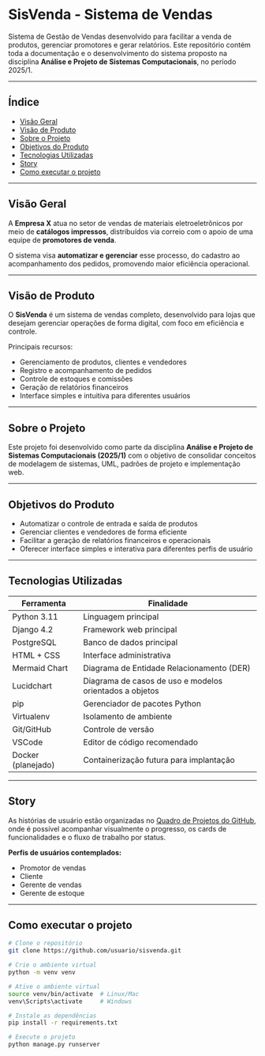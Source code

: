 # SisVenda - Sistema de Vendas

Sistema de Gestão de Vendas desenvolvido para facilitar a venda de produtos, gerenciar promotores e gerar relatórios. Este repositório contém toda a documentação e o desenvolvimento do sistema proposto na disciplina **Análise e Projeto de Sistemas Computacionais**, no período 2025/1.

---

## Índice

- [Visão Geral](#visão-geral)
- [Visão de Produto](#visão-de-produto)
- [Sobre o Projeto](#sobre-o-projeto)
- [Objetivos do Produto](#objetivos-do-produto)
- [Tecnologias Utilizadas](#tecnologias-utilizadas)
- [Story](#story)
- [Como executar o projeto](#como-executar-o-projeto)

---

## Visão Geral

A **Empresa X** atua no setor de vendas de materiais eletroeletrônicos por meio de **catálogos impressos**, distribuídos via correio com o apoio de uma equipe de **promotores de venda**.

O sistema visa **automatizar e gerenciar** esse processo, do cadastro ao acompanhamento dos pedidos, promovendo maior eficiência operacional.

---

## Visão de Produto

O **SisVenda** é um sistema de vendas completo, desenvolvido para lojas que desejam gerenciar operações de forma digital, com foco em eficiência e controle.

Principais recursos:
- Gerenciamento de produtos, clientes e vendedores
- Registro e acompanhamento de pedidos
- Controle de estoques e comissões
- Geração de relatórios financeiros
- Interface simples e intuitiva para diferentes usuários

---

## Sobre o Projeto

Este projeto foi desenvolvido como parte da disciplina **Análise e Projeto de Sistemas Computacionais (2025/1)** com o objetivo de consolidar conceitos de modelagem de sistemas, UML, padrões de projeto e implementação web.

---

## Objetivos do Produto

- Automatizar o controle de entrada e saída de produtos
- Gerenciar clientes e vendedores de forma eficiente
- Facilitar a geração de relatórios financeiros e operacionais
- Oferecer interface simples e interativa para diferentes perfis de usuário

---

## Tecnologias Utilizadas

| Ferramenta           | Finalidade                                              |
|-----------------------|--------------------------------------------------------|
| Python 3.11           | Linguagem principal                                     |
| Django 4.2            | Framework web principal                                 |
| PostgreSQL            | Banco de dados principal                                |
| HTML + CSS            | Interface administrativa                                |
| Mermaid Chart         | Diagrama de Entidade Relacionamento (DER)               |
| Lucidchart            | Diagrama de casos de uso e modelos orientados a objetos |
| pip                   | Gerenciador de pacotes Python                           |
| Virtualenv            | Isolamento de ambiente                                  |
| Git/GitHub            | Controle de versão                                      |
| VSCode                | Editor de código recomendado                            |
| Docker (planejado)    | Containerização futura para implantação                 |

---

## Story

As histórias de usuário estão organizadas no [Quadro de Projetos do GitHub](https://github.com/orgs/APS25-1/projects/3/views/1), onde é possível acompanhar visualmente o progresso, os cards de funcionalidades e o fluxo de trabalho por status.

**Perfis de usuários contemplados:**
- Promotor de vendas
- Cliente
- Gerente de vendas
- Gerente de estoque

---

## Como executar o projeto

```bash
# Clone o repositório
git clone https://github.com/usuario/sisvenda.git

# Crie o ambiente virtual
python -m venv venv

# Ative o ambiente virtual
source venv/bin/activate  # Linux/Mac
venv\Scripts\activate     # Windows

# Instale as dependências
pip install -r requirements.txt

# Execute o projeto
python manage.py runserver
